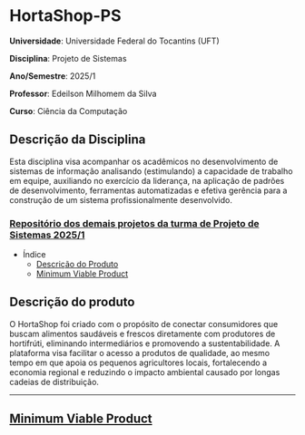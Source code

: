 # HortaShop-PS

**Universidade**: Universidade Federal do Tocantins (UFT)

**Disciplina**: Projeto de Sistemas

**Ano/Semestre**: 2025/1

**Professor**: Edeilson Milhomem da Silva

**Curso**: Ciência da Computação

## Descrição da Disciplina

Esta disciplina visa acompanhar os acadêmicos no desenvolvimento de sistemas de informação analisando (estimulando) a capacidade de trabalho em equipe, auxiliando no exercício da liderança, na aplicação de padrões de desenvolvimento, ferramentas automatizadas e efetiva gerência para a construção de um sistema profissionalmente desenvolvido.

### [Repositório dos demais projetos da turma de Projeto de Sistemas 2025/1](https://github.com/disciplinas-prof-Edeilson-UFT/proj-sist-2025-1)

- Índice
  - [Descrição do Produto](#descrição-do-produto)
  - [Minimum Viable Product](#descrição-do-produto)

## Descrição do produto

O HortaShop foi criado com o propósito de conectar consumidores que buscam alimentos saudáveis e frescos diretamente com produtores de hortifrúti, eliminando intermediários e promovendo a sustentabilidade. A plataforma visa facilitar o acesso a produtos de qualidade, ao mesmo tempo em que apoia os pequenos agricultores locais, fortalecendo a economia regional e reduzindo o impacto ambiental causado por longas cadeias de distribuição.

---

## [Minimum Viable Product](/mvp.md)




